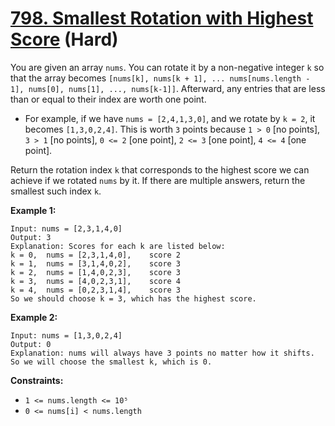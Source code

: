 # [798. Smallest Rotation with Highest Score][link] (Hard)

[link]: https://leetcode.com/problems/smallest-rotation-with-highest-score/

You are given an array `nums`. You can rotate it by a non-negative integer `k` so that the array
becomes `[nums[k], nums[k + 1], ... nums[nums.length - 1], nums[0], nums[1], ..., nums[k-1]]`.
Afterward, any entries that are less than or equal to their index are worth one point.

- For example, if we have `nums = [2,4,1,3,0]`, and we rotate by `k = 2`, it becomes `[1,3,0,2,4]`.
This is worth `3` points because `1 > 0` \[no points\], `3 > 1` \[no points\], `0 <= 2` \[one
point\], `2 <= 3` \[one point\], `4 <= 4` \[one point\].

Return the rotation index  `k` that corresponds to the highest score we can achieve if we rotated
`nums` by it. If there are multiple answers, return the smallest such index `k`.

**Example 1:**

```
Input: nums = [2,3,1,4,0]
Output: 3
Explanation: Scores for each k are listed below:
k = 0,  nums = [2,3,1,4,0],    score 2
k = 1,  nums = [3,1,4,0,2],    score 3
k = 2,  nums = [1,4,0,2,3],    score 3
k = 3,  nums = [4,0,2,3,1],    score 4
k = 4,  nums = [0,2,3,1,4],    score 3
So we should choose k = 3, which has the highest score.
```

**Example 2:**

```
Input: nums = [1,3,0,2,4]
Output: 0
Explanation: nums will always have 3 points no matter how it shifts.
So we will choose the smallest k, which is 0.
```

**Constraints:**

- `1 <= nums.length <= 10⁵`
- `0 <= nums[i] < nums.length`
